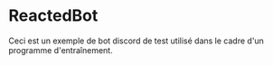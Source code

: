 # ReactedBot

Ceci est un exemple de bot discord de test utilisé dans le cadre d'un programme d'entraînement.
